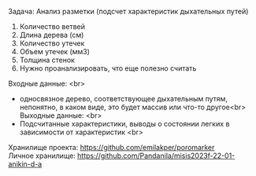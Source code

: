Задача: Анализ разметки (подсчет характеристик дыхательных путей)
1) Количество ветвей
2) Длина дерева (см)
3) Количество утечек
4) Объем утечек (мм3)
5) Толщина стенок
6) Нужно проанализировать, что еще полезно считать

Входные данные: <br\>
 - односвязное дерево, соответствующее дыхательным путям, непонятно, в каком виде, это будет массив или что-то другое<br\>
Выходные данные: <br\>
 - Подсчитанные характеристики, выводы о состоянии легких в зависимости от характеристик <br\>

Хранилище проекта: https://github.com/emilakper/poromarker<br/>
Личное хранилище: https://github.com/Pandanila/misis2023f-22-01-anikin-d-a
